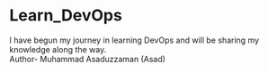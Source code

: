 # Learn_DevOps
I have begun my journey in learning DevOps and will be sharing my knowledge along the way.
<br>
Author- Muhammad Asaduzzaman (Asad)
